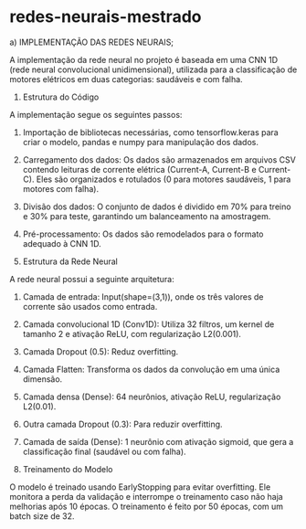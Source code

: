 # redes-neurais-mestrado

a) IMPLEMENTAÇÃO DAS REDES NEURAIS;

A implementação da rede neural no projeto é baseada em uma CNN 1D (rede neural convolucional unidimensional), utilizada para a classificação de motores elétricos em duas categorias: saudáveis e com falha.

1. Estrutura do Código
   
A implementação segue os seguintes passos:
1. Importação de bibliotecas necessárias, como tensorflow.keras para criar o modelo, pandas e numpy para manipulação dos dados.
2. Carregamento dos dados: Os dados são armazenados em arquivos CSV contendo leituras de corrente elétrica (Current-A, Current-B e Current-C). Eles são organizados e rotulados (0 para motores saudáveis, 1 para motores com falha).
3. Divisão dos dados: O conjunto de dados é dividido em 70% para treino e 30% para teste, garantindo um balanceamento na amostragem.
4. Pré-processamento: Os dados são remodelados para o formato adequado à CNN 1D.

2. Estrutura da Rede Neural

A rede neural possui a seguinte arquitetura:
1. Camada de entrada: Input(shape=(3,1)), onde os três valores de corrente são usados como entrada.
2. Camada convolucional 1D (Conv1D): Utiliza 32 filtros, um kernel de tamanho 2 e ativação ReLU, com regularização L2(0.001).
3. Camada Dropout (0.5): Reduz overfitting.
4. Camada Flatten: Transforma os dados da convolução em uma única dimensão.
5. Camada densa (Dense): 64 neurônios, ativação ReLU, regularização L2(0.01).
6. Outra camada Dropout (0.3): Para reduzir overfitting.
7. Camada de saída (Dense): 1 neurônio com ativação sigmoid, que gera a classificação final (saudável ou com falha).

3. Treinamento do Modelo
   
O modelo é treinado usando EarlyStopping para evitar overfitting. Ele monitora a perda da validação e interrompe o treinamento caso não haja melhorias após 10 épocas. O treinamento é feito por 50 épocas, com um batch size de 32.
